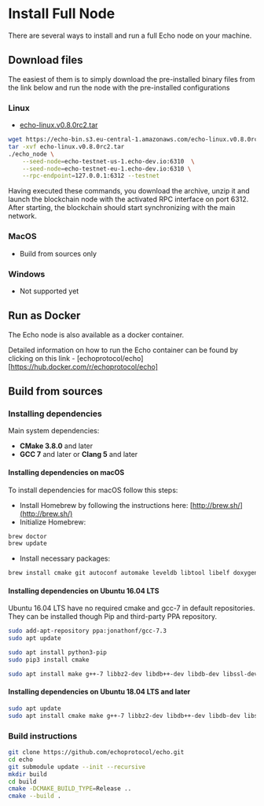 # Install Full Node

There are several ways to install and run a full Echo node on your machine.

## Download files

The easiest of them is to simply download the pre-installed binary files from the link below and run the node with the pre-installed configurations

### Linux

- [echo-linux.v0.8.0rc2.tar](https://echo-bin.s3.eu-central-1.amazonaws.com/echo-linux.v0.8.0rc2.tar)

```bash
wget https://echo-bin.s3.eu-central-1.amazonaws.com/echo-linux.v0.8.0rc2.tar
tar -xvf echo-linux.v0.8.0rc2.tar
./echo_node \
    --seed-node=echo-testnet-us-1.echo-dev.io:6310  \
    --seed-node=echo-testnet-eu-1.echo-dev.io:6310 \
    --rpc-endpoint=127.0.0.1:6312 --testnet
```

Having executed these commands, you download the archive, unzip it and 
launch the blockchain node with the activated RPC interface on port 6312. 
After starting, the blockchain should start synchronizing with the main network.

### MacOS

- Build from sources only

### Windows

- Not supported yet

## Run as Docker

The Echo node is also available as a docker container. 

Detailed information on how to run the Echo container can be found by 
clicking on this link - [echoprotocol/echo][https://hub.docker.com/r/echoprotocol/echo]

## Build from sources

### Installing dependencies

Main system dependencies:

- **CMake 3.8.0** and later
- **GCC 7** and later or **Clang 5** and later

#### Installing dependencies on macOS

To install dependencies for macOS follow this steps:

* Install Homebrew by following the instructions here: [http://brew.sh/](http://brew.sh/)
* Initialize Homebrew:

```bash
brew doctor
brew update
```
* Install necessary packages:

```bash
brew install cmake git autoconf automake leveldb libtool libelf doxygen
```

#### Installing dependencies on Ubuntu 16.04 LTS

Ubuntu 16.04 LTS have no required cmake and gcc-7 in default repositories. They can be installed though Pip and third-party PPA repository.

```bash
sudo add-apt-repository ppa:jonathonf/gcc-7.3
sudo apt update

sudo apt install python3-pip
sudo pip3 install cmake

sudo apt install make g++-7 libbz2-dev libdb++-dev libdb-dev libssl-dev openssl libreadline-dev autoconf libtool git ntp libcurl4-openssl-dev  libcurl4-openssl-dev libleveldb-dev libelf-dev
```

#### Installing dependencies on Ubuntu 18.04 LTS and later

```bash
sudo apt update
sudo apt install cmake make g++-7 libbz2-dev libdb++-dev libdb-dev libssl-dev openssl libreadline-dev autoconf libtool git ntp libcurl4-openssl-dev  libcurl4-openssl-dev libleveldb-dev libelf-dev
```

### Build instructions
```bash
git clone https://github.com/echoprotocol/echo.git
cd echo
git submodule update --init --recursive
mkdir build
cd build
cmake -DCMAKE_BUILD_TYPE=Release ..
cmake --build .
```